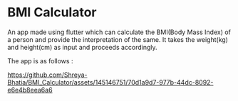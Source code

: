 # BMI Calculator

An app made using flutter which can calculate the BMI(Body Mass Index) of a person and provide the interpretation of the same. It takes the weight(kg) and height(cm) as input and proceeds accordingly. 

The app is as follows :

https://github.com/Shreya-Bhatia/BMI_Calculator/assets/145146751/70d1a9d7-977b-44dc-8092-e6e4b8eea6a6

